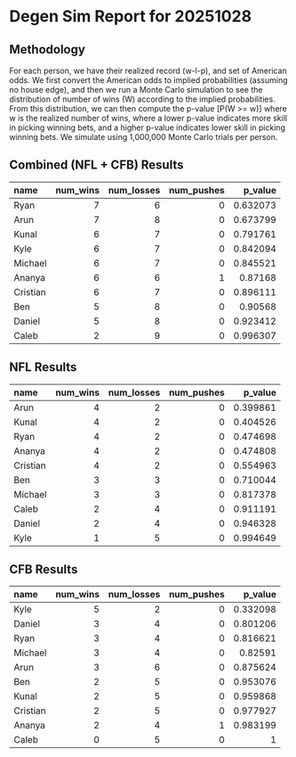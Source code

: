# Degen Sim Report for 20251028
## Methodology
For each person, we have their realized record (w-l-p), and set of American odds. We first convert the American odds to implied probabilities (assuming no house edge), and then we run a Monte Carlo simulation to see the distribution of number of wins (W) according to the implied probabilities.
From this distribution, we can then compute the p-value [P(W >= w)] where w is the realized number of wins, where a lower p-value indicates more skill in picking winning bets, and a higher p-value indicates lower skill in picking winning bets. We simulate using 1,000,000 Monte Carlo trials per person.

## Combined (NFL + CFB) Results

| name     |   num_wins |   num_losses |   num_pushes |   p_value |
|:---------|-----------:|-------------:|-------------:|----------:|
| Ryan     |          7 |            6 |            0 |  0.632073 |
| Arun     |          7 |            8 |            0 |  0.673799 |
| Kunal    |          6 |            7 |            0 |  0.791761 |
| Kyle     |          6 |            7 |            0 |  0.842094 |
| Michael  |          6 |            7 |            0 |  0.845521 |
| Ananya   |          6 |            6 |            1 |  0.87168  |
| Cristian |          6 |            7 |            0 |  0.896111 |
| Ben      |          5 |            8 |            0 |  0.90568  |
| Daniel   |          5 |            8 |            0 |  0.923412 |
| Caleb    |          2 |            9 |            0 |  0.996307 |
## NFL Results

| name     |   num_wins |   num_losses |   num_pushes |   p_value |
|:---------|-----------:|-------------:|-------------:|----------:|
| Arun     |          4 |            2 |            0 |  0.399861 |
| Kunal    |          4 |            2 |            0 |  0.404526 |
| Ryan     |          4 |            2 |            0 |  0.474698 |
| Ananya   |          4 |            2 |            0 |  0.474808 |
| Cristian |          4 |            2 |            0 |  0.554963 |
| Ben      |          3 |            3 |            0 |  0.710044 |
| Michael  |          3 |            3 |            0 |  0.817378 |
| Caleb    |          2 |            4 |            0 |  0.911191 |
| Daniel   |          2 |            4 |            0 |  0.946328 |
| Kyle     |          1 |            5 |            0 |  0.994649 |
## CFB Results

| name     |   num_wins |   num_losses |   num_pushes |   p_value |
|:---------|-----------:|-------------:|-------------:|----------:|
| Kyle     |          5 |            2 |            0 |  0.332098 |
| Daniel   |          3 |            4 |            0 |  0.801206 |
| Ryan     |          3 |            4 |            0 |  0.816621 |
| Michael  |          3 |            4 |            0 |  0.82591  |
| Arun     |          3 |            6 |            0 |  0.875624 |
| Ben      |          2 |            5 |            0 |  0.953076 |
| Kunal    |          2 |            5 |            0 |  0.959868 |
| Cristian |          2 |            5 |            0 |  0.977927 |
| Ananya   |          2 |            4 |            1 |  0.983199 |
| Caleb    |          0 |            5 |            0 |  1        |
